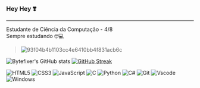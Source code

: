 ### Hey Hey ❣️
***

Estudante de Ciência da Computação - 4/8  
Sempre estudando 🤓💻  


>![93f04b4b1103cc4e6410bb4f831acb6c](https://github.com/bytefixer/bytefixer/assets/102484994/5c5c3eb6-d568-47e3-9f70-28a1977933f8)


![Bytefixer's GitHub stats](https://github-readme-stats.vercel.app/api?username=bytefixer&theme=midnight-purple&show_icons=true)
[![GitHub Streak](https://streak-stats.demolab.com/?user=bytefixer&theme=buefy-dark&background=000&border=30A3DC&dates=FFF)](https://git.io/streak-stats)  

![HTML5](https://img.shields.io/badge/HTML5-E34F26?style=for-the-badge&logo=html5&logoColor=white)
![CSS3](https://img.shields.io/badge/CSS3-1572B6?style=for-the-badge&logo=css3&logoColor=white)
![JavaScript](https://img.shields.io/badge/JavaScript-F7DF1E?style=for-the-badge&logo=javascript&logoColor=black)
![C](https://img.shields.io/badge/C-00599C?style=for-the-badge&logo=c&logoColor=white)
![Python](https://img.shields.io/badge/Python-14354C?style=for-the-badge&logo=python&logoColor=white)
![C#](https://img.shields.io/badge/C%23-239120?style=for-the-badge&logo=c-sharp&logoColor=white)
![Git](https://img.shields.io/badge/GIT-E44C30?style=for-the-badge&logo=git&logoColor=white)
![Vscode](https://img.shields.io/badge/Vscode-007ACC?style=for-the-badge&logo=visual-studio-code&logoColor=white)
![Windows](https://img.shields.io/badge/Windows-000?style=for-the-badge&logo=windows&logoColor=2CA5E0)

